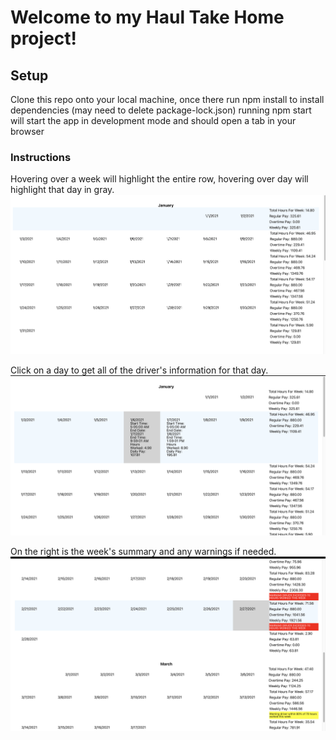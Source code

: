 # Welcome to my Haul Take Home project!

## Setup
Clone this repo onto your local machine, once there run npm install to install dependencies (may need to delete package-lock.json)
running npm start will start the app in development mode and should open a tab in your browser

### Instructions

Hovering over a week will highlight the entire row, hovering over day will highlight that day in gray.
![demo-1](public/demo1.png)

Click on a day to get all of the driver's information for that day.
![demo-2](public/demo2.png)

On the right is the week's summary and any warnings if needed.
![demo-3](public/demo3.png)